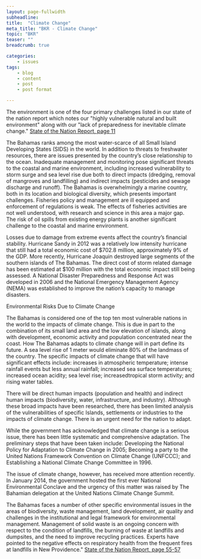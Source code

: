 ```yaml
---
layout: page-fullwidth
subheadline:
title:  "Climate Change"
meta_title: "BKR - Climate Change"
topic: "BKR"
teaser: ""
breadcrumb: true

categories:
    - issues
tags:
    - blog
    - content
    - post
    - post format

---
```

The environment is one of the four primary challenges listed in our state of the nation report which notes our "highly vulnerable natural and built environment" along with our "lack of preparedness for inevitable climate change." [State of the Nation Report, page 11][1]

The Bahamas ranks among the most water-scarce of all Small Island Developing States (SIDS) in the world. In addition to threats to freshwater resources, there are issues presented by the country’s close relationship to the ocean. Inadequate management and monitoring pose significant threats to the coastal and marine environment, including increased vulnerability to storm  surge and sea level rise due both to direct impacts (dredging, removal of mangroves and landfilling) and indirect impacts (pesticides and sewage discharge and runoff). The Bahamas is overwhelmingly a marine country, both in its location and biological diversity, which presents important challenges. Fisheries policy and management are ill equipped and enforcement of regulations is weak. The effects of fisheries activities are not well understood, with research and science in this area a major gap. The risk of oil spills from existing energy plants is another significant challenge to the coastal and marine environment. 

Losses due to damage from extreme events affect the country’s financial stability. Hurricane Sandy in 2012 was a relatively low intensity hurricane that still had a total economic cost of $702.8 million, approximately 9% of the GDP. More recently, Hurricane Joaquin destroyed large segments of the southern islands of The Bahamas. The direct cost of storm related damage has been estimated at $100 million with the total economic impact still being assessed. A National Disaster Preparedness and Response Act was developed in 2006 and the National Emergency Management Agency (NEMA) was established to improve the nation’s capacity to manage disasters. 

Environmental Risks Due to Climate Change

The Bahamas is considered one of the top ten most vulnerable nations in the world to the impacts of climate change. This is due in part to the combination of its small land area and the low elevation of islands, along with development, economic activity and population concentrated near the coast. How The Bahamas adapts to climate change will in part define its future. A sea level rise of 1 meter would eliminate 80% of the landmass of the country. The specific impacts of climate change that will have significant effects include:
increases in atmospheric temperature; intense rainfall events but less annual rainfall;
increased sea surface temperatures; 
increased ocean acidity; 
sea level rise; 
increasedtropical storm activity; 
and rising water tables. 

There will be direct human impacts (population and health) and indirect human impacts (biodiversity, water, infrastructure, and industry). Although these broad impacts have been researched, there has been limited analysis of the vulnerabilities of specific Islands, settlements or industries to the impacts of climate change. There is an urgent need for the nation to adapt.

While the government has acknowledged that climate change is a serious issue, there has been little systematic and comprehensive adaptation. The preliminary steps that have been taken include:
Developing the National Policy for Adaptation to Climate Change in 2005;
Becoming a party to the United Nations Framework Convention on Climate
Change (UNFCCC); 
and Establishing a National Climate Change Committee in 1996.

The issue of climate change, however, has received more attention recently. In January 2014, the government hosted the first ever National Environmental Conclave and the urgency of this matter was raised by The Bahamian delegation at the United Nations Climate Change Summit.

The Bahamas faces a number of other specific environmental issues in the areas of
biodiversity, waste management, land development, air quality and challenges in the
institutional and legal framework for environmental management. Management of solid waste is an ongoing concern with respect to the condition of landfills, the burning of waste at landfills and dumpsites, and the need to improve recycling practices. Experts have pointed to the negative effects on respiratory health from the frequent fires at landfills in New Providence." [State of the Nation Report, page 55-57][1]

[1]: http://www.vision2040bahamas.org/media/uploads/State_of_the_Nation_Summary_Report.pdf